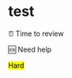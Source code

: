 # test
:alarm_clock: Time to review

:sos: Need help 

<mark>Hard</mark>

[comment]: <timestamp:2019-06-01>
